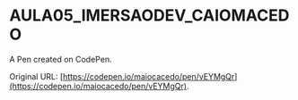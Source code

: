 # AULA05_IMERSAODEV_CAIOMACEDO

A Pen created on CodePen.

Original URL: [https://codepen.io/maiocacedo/pen/vEYMgQr](https://codepen.io/maiocacedo/pen/vEYMgQr).


